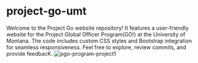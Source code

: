 # project-go-umt
Welcome to the Project Go website repository! It features a user-friendly website for the Project Global Officer Program(GO!) at the University of Montana. The code includes custom CSS styles and Bootstrap integration for seamless responsiveness. Feel free to explore, review commits, and provide feedbacK.
![pgo-program-project1](https://github.com/moayyadsaleh/project-go-umt/assets/137034202/bedde97c-4c23-4589-b466-d9b6bd2c2050)
